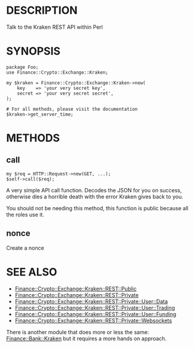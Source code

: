# DESCRIPTION

Talk to the Kraken REST API within Perl

# SYNOPSIS

    package Foo;
    use Finance::Crypto::Exchange::Kraken;

    my $kraken = Finance::Crypto::Exchange::Kraken->new(
        key    => 'your very secret key',
        secret => 'your very secret secret',
    );

    # For all methods, please visit the documentation
    $kraken->get_server_time;

# METHODS

## call

    my $req = HTTP::Request->new(GET, ...);
    $self->call($req);

A very simple API call function.
Decodes the JSON for you on success, otherwise dies a horrible death with the
error Kraken gives back to you.

You should not be needing this method, this function is public because all the
roles use it.

## nonce

Create a nonce

# SEE ALSO

- [Finance::Crypto::Exchange::Kraken::REST::Public](https://metacpan.org/pod/Finance%3A%3ACrypto%3A%3AExchange%3A%3AKraken%3A%3AREST%3A%3APublic)
- [Finance::Crypto::Exchange::Kraken::REST::Private](https://metacpan.org/pod/Finance%3A%3ACrypto%3A%3AExchange%3A%3AKraken%3A%3AREST%3A%3APrivate)
- [Finance::Crypto::Exchange::Kraken::REST::Private::User::Data](https://metacpan.org/pod/Finance%3A%3ACrypto%3A%3AExchange%3A%3AKraken%3A%3AREST%3A%3APrivate%3A%3AUser%3A%3AData)
- [Finance::Crypto::Exchange::Kraken::REST::Private::User::Trading](https://metacpan.org/pod/Finance%3A%3ACrypto%3A%3AExchange%3A%3AKraken%3A%3AREST%3A%3APrivate%3A%3AUser%3A%3ATrading)
- [Finance::Crypto::Exchange::Kraken::REST::Private::User::Funding](https://metacpan.org/pod/Finance%3A%3ACrypto%3A%3AExchange%3A%3AKraken%3A%3AREST%3A%3APrivate%3A%3AUser%3A%3AFunding)
- [Finance::Crypto::Exchange::Kraken::REST::Private::Websockets](https://metacpan.org/pod/Finance%3A%3ACrypto%3A%3AExchange%3A%3AKraken%3A%3AREST%3A%3APrivate%3A%3AWebsockets)

There is another module that does more or less the same:
[Finance::Bank::Kraken](https://metacpan.org/pod/Finance%3A%3ABank%3A%3AKraken) but it requires a more hands on approach.
